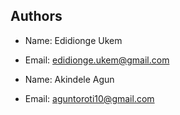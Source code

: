 ## Authors

- Name: Edidionge Ukem
- Email: edidionge.ukem@gmail.com

- Name: Akindele Agun
- Email: aguntoroti10@gmail.com